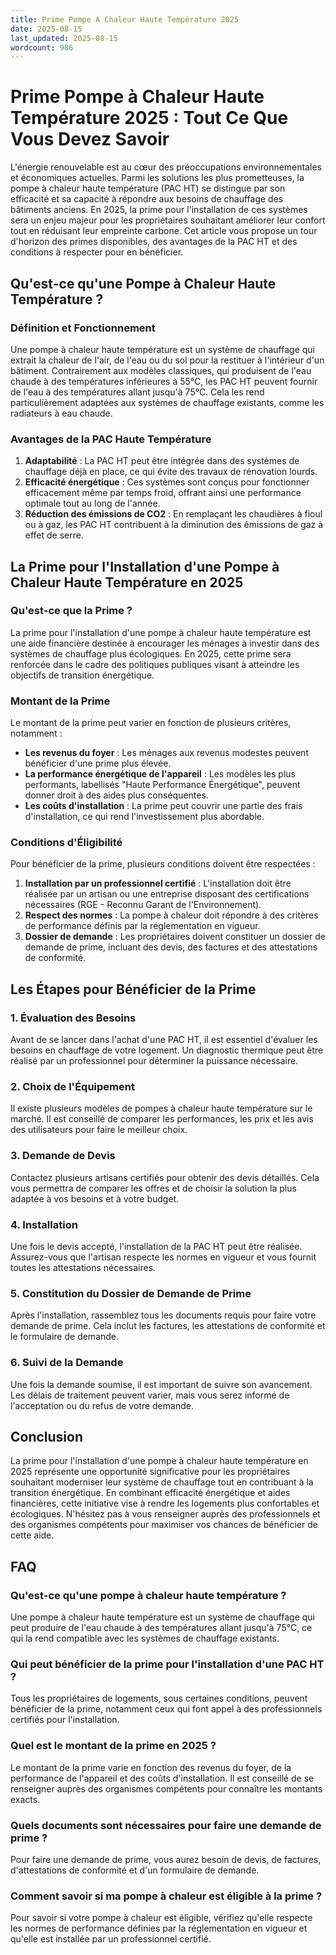 ```yaml
---
title: Prime Pompe A Chaleur Haute Température 2025
date: 2025-08-15
last_updated: 2025-08-15
wordcount: 986
---
```


# Prime Pompe à Chaleur Haute Température 2025 : Tout Ce Que Vous Devez Savoir

L'énergie renouvelable est au cœur des préoccupations environnementales et économiques actuelles. Parmi les solutions les plus prometteuses, la pompe à chaleur haute température (PAC HT) se distingue par son efficacité et sa capacité à répondre aux besoins de chauffage des bâtiments anciens. En 2025, la prime pour l'installation de ces systèmes sera un enjeu majeur pour les propriétaires souhaitant améliorer leur confort tout en réduisant leur empreinte carbone. Cet article vous propose un tour d'horizon des primes disponibles, des avantages de la PAC HT et des conditions à respecter pour en bénéficier.

## Qu'est-ce qu'une Pompe à Chaleur Haute Température ?

### Définition et Fonctionnement

Une pompe à chaleur haute température est un système de chauffage qui extrait la chaleur de l'air, de l'eau ou du sol pour la restituer à l'intérieur d'un bâtiment. Contrairement aux modèles classiques, qui produisent de l'eau chaude à des températures inférieures à 55°C, les PAC HT peuvent fournir de l'eau à des températures allant jusqu'à 75°C. Cela les rend particulièrement adaptées aux systèmes de chauffage existants, comme les radiateurs à eau chaude.

### Avantages de la PAC Haute Température

1. **Adaptabilité** : La PAC HT peut être intégrée dans des systèmes de chauffage déjà en place, ce qui évite des travaux de rénovation lourds.
2. **Efficacité énergétique** : Ces systèmes sont conçus pour fonctionner efficacement même par temps froid, offrant ainsi une performance optimale tout au long de l'année.
3. **Réduction des émissions de CO2** : En remplaçant les chaudières à fioul ou à gaz, les PAC HT contribuent à la diminution des émissions de gaz à effet de serre.

## La Prime pour l'Installation d'une Pompe à Chaleur Haute Température en 2025

### Qu'est-ce que la Prime ?

La prime pour l'installation d'une pompe à chaleur haute température est une aide financière destinée à encourager les ménages à investir dans des systèmes de chauffage plus écologiques. En 2025, cette prime sera renforcée dans le cadre des politiques publiques visant à atteindre les objectifs de transition énergétique.

### Montant de la Prime

Le montant de la prime peut varier en fonction de plusieurs critères, notamment :

- **Les revenus du foyer** : Les ménages aux revenus modestes peuvent bénéficier d'une prime plus élevée.
- **La performance énergétique de l'appareil** : Les modèles les plus performants, labellisés "Haute Performance Énergétique", peuvent donner droit à des aides plus conséquentes.
- **Les coûts d'installation** : La prime peut couvrir une partie des frais d'installation, ce qui rend l'investissement plus abordable.

### Conditions d'Éligibilité

Pour bénéficier de la prime, plusieurs conditions doivent être respectées :

1. **Installation par un professionnel certifié** : L'installation doit être réalisée par un artisan ou une entreprise disposant des certifications nécessaires (RGE - Reconnu Garant de l'Environnement).
2. **Respect des normes** : La pompe à chaleur doit répondre à des critères de performance définis par la réglementation en vigueur.
3. **Dossier de demande** : Les propriétaires doivent constituer un dossier de demande de prime, incluant des devis, des factures et des attestations de conformité.

## Les Étapes pour Bénéficier de la Prime

### 1. Évaluation des Besoins

Avant de se lancer dans l'achat d'une PAC HT, il est essentiel d'évaluer les besoins en chauffage de votre logement. Un diagnostic thermique peut être réalisé par un professionnel pour déterminer la puissance nécessaire.

### 2. Choix de l'Équipement

Il existe plusieurs modèles de pompes à chaleur haute température sur le marché. Il est conseillé de comparer les performances, les prix et les avis des utilisateurs pour faire le meilleur choix.

### 3. Demande de Devis

Contactez plusieurs artisans certifiés pour obtenir des devis détaillés. Cela vous permettra de comparer les offres et de choisir la solution la plus adaptée à vos besoins et à votre budget.

### 4. Installation

Une fois le devis accepté, l'installation de la PAC HT peut être réalisée. Assurez-vous que l'artisan respecte les normes en vigueur et vous fournit toutes les attestations nécessaires.

### 5. Constitution du Dossier de Demande de Prime

Après l'installation, rassemblez tous les documents requis pour faire votre demande de prime. Cela inclut les factures, les attestations de conformité et le formulaire de demande.

### 6. Suivi de la Demande

Une fois la demande soumise, il est important de suivre son avancement. Les délais de traitement peuvent varier, mais vous serez informé de l'acceptation ou du refus de votre demande.

## Conclusion

La prime pour l'installation d'une pompe à chaleur haute température en 2025 représente une opportunité significative pour les propriétaires souhaitant moderniser leur système de chauffage tout en contribuant à la transition énergétique. En combinant efficacité énergétique et aides financières, cette initiative vise à rendre les logements plus confortables et écologiques. N'hésitez pas à vous renseigner auprès des professionnels et des organismes compétents pour maximiser vos chances de bénéficier de cette aide.

## FAQ

### Qu'est-ce qu'une pompe à chaleur haute température ?

Une pompe à chaleur haute température est un système de chauffage qui peut produire de l'eau chaude à des températures allant jusqu'à 75°C, ce qui la rend compatible avec les systèmes de chauffage existants.

### Qui peut bénéficier de la prime pour l'installation d'une PAC HT ?

Tous les propriétaires de logements, sous certaines conditions, peuvent bénéficier de la prime, notamment ceux qui font appel à des professionnels certifiés pour l'installation.

### Quel est le montant de la prime en 2025 ?

Le montant de la prime varie en fonction des revenus du foyer, de la performance de l'appareil et des coûts d'installation. Il est conseillé de se renseigner auprès des organismes compétents pour connaître les montants exacts.

### Quels documents sont nécessaires pour faire une demande de prime ?

Pour faire une demande de prime, vous aurez besoin de devis, de factures, d'attestations de conformité et d'un formulaire de demande.

### Comment savoir si ma pompe à chaleur est éligible à la prime ?

Pour savoir si votre pompe à chaleur est éligible, vérifiez qu'elle respecte les normes de performance définies par la réglementation en vigueur et qu'elle est installée par un professionnel certifié.